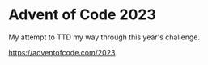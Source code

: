 # Advent of Code 2023

My attempt to TTD my way through this year's challenge.

https://adventofcode.com/2023
